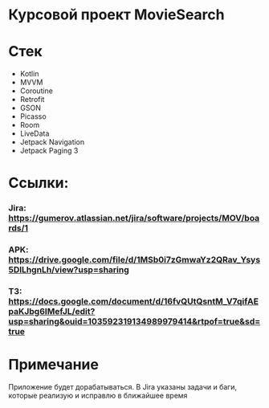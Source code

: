 # Курсовой проект MovieSearch

# Стек
-	Kotlin
-	MVVM
-	Coroutine 
-	Retrofit
-	GSON
-	Picasso
-	Room
-	LiveData
-	Jetpack Navigation
-	Jetpack Paging 3

# Ссылки:
### Jira: https://gumerov.atlassian.net/jira/software/projects/MOV/boards/1
### APK: https://drive.google.com/file/d/1MSb0i7zGmwaYz2QRav_Ysys5DlLhgnLh/view?usp=sharing
### ТЗ: https://docs.google.com/document/d/16fvQUtQsntM_V7qifAEpaKJbg6IMefJL/edit?usp=sharing&ouid=103592319134989979414&rtpof=true&sd=true

# Примечание
Приложение будет дорабатываться. В Jira указаны задачи и баги, которые реализую и исправлю в ближайшее время
